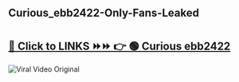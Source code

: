 
 ## Curious_ebb2422-Only-Fans-Leaked

# <h2><a href="https://clipsfans.com/Curious_ebb2422&ref=git">🔗 Click to LINKS ⏩⏩ 👉 🟢 Curious ebb2422 </a></h2>

<a href="https://clipsfans.com/Curious_ebb2422&ref=git" rel="nofollow" data-target="animated-image.originalLink"><img src="https://i.ibb.co.com/xMMVF88/686577567.gif" alt="Viral Video Original" style="max-width: 100%; display: inline-block;" data-target="animated-image.originalImage"></a>
